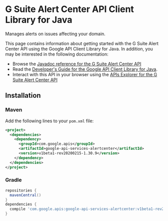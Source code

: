 # G Suite Alert Center API Client Library for Java

Manages alerts on issues affecting your domain.

This page contains information about getting started with the G Suite Alert Center API
using the Google API Client Library for Java. In addition, you may be interested
in the following documentation:

* Browse the [Javadoc reference for the G Suite Alert Center API][javadoc]
* Read the [Developer's Guide for the Google API Client Library for Java][google-api-client].
* Interact with this API in your browser using the [APIs Explorer for the G Suite Alert Center API][api-explorer]

## Installation

### Maven

Add the following lines to your `pom.xml` file:

```xml
<project>
  <dependencies>
    <dependency>
      <groupId>com.google.apis</groupId>
      <artifactId>google-api-services-alertcenter</artifactId>
      <version>v1beta1-rev20200215-1.30.9</version>
    </dependency>
  </dependencies>
</project>
```

### Gradle

```gradle
repositories {
  mavenCentral()
}
dependencies {
  compile 'com.google.apis:google-api-services-alertcenter:v1beta1-rev20200215-1.30.9'
}
```

[javadoc]: https://googleapis.dev/java/google-api-services-alertcenter/latest/index.html
[google-api-client]: https://github.com/googleapis/google-api-java-client/
[api-explorer]: https://developers.google.com/apis-explorer/#p/alertcenter/v1/
